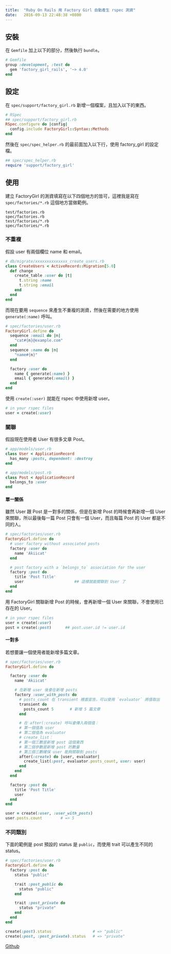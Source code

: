 ```yaml
---
title:  "Ruby On Rails 用 Factory Girl 自動產生 rspec 測資"
date:   2016-09-13 22:48:38 +0800
---
```


## 安裝
在 `Gemfile` 加上以下的部分，然後執行 `bundle`。

```ruby
# Gemfile
group :development, :test do
  gem 'factory_girl_rails', '~> 4.0'
end
```

## 設定
在 `spec/support/factory_girl.rb` 新增一個檔案，且加入以下的東西。

```ruby
# RSpec
## spec/support/factory_girl.rb
RSpec.configure do |config|
  config.include FactoryGirl::Syntax::Methods
end
```

然後在 `spec/spec_helper.rb` 的最前面加入以下行，使用 factory_girl 的設定檔。

```ruby
## spec/spec_helper.rb
require 'support/factory_girl'
```

<!--excerpt-->

## 使用
建立 FactoryGirl 的測資填寫在以下四個地方的皆可，這裡我是寫在 `spec/factories/*.rb` 這個地方當做範例。

```
test/factories.rb
spec/factories.rb
test/factories/*.rb
spec/factories/*.rb
```

### 不重複
假設 user 有兩個欄位 name 和 email。

```ruby
# db/migrate/xxxxxxxxxxxxxx_create_users.rb
class CreateUsers < ActiveRecord::Migration[5.0]
  def change
    create_table :user do |t|
      t.string :name
      t.string :email
    end
  end
end
```

而現在要用 `sequence` 來產生不重複的測資，然後在需要的地方使用 `generate(:name)` 呼叫。

```ruby
# spec/factories/user.rb
FactoryGirl.define do
  sequence :email do |n|
    "cat#{n}@example.com"
  end
  sequence :name do |n|
    "name#{n}"
  end

  factory :user do
    name { generate(:name) }
    email { generate(:email) }
  end
end
```

使用 `create(:user)` 就能在 rspec 中使用新增 user。

```ruby
# in your rspec files
user = create(:user)
```

### 關聯
假設現在使用者 User 有很多文章 Post。

```ruby
# app/models/user.rb
class User < ApplicationRecord
  has_many :posts, dependent: :destroy
end

# app/models/post.rb
class Post < ApplicationRecord
  belongs_to :user
end
```

#### 單一關係
雖然 User 跟 Post 是一對多的關係，但是在新增 Post 的時候會再新增一個 User
來關聯，所以最後每一篇 Post 只會有一個 User，而且每篇 Post 的 User 都是不同的人。

```ruby
# spec/factories/user.rb
FactoryGirl.define do
  # user factory without associated posts
  factory :user do
    name 'Akiicat'
  end

  # post factory with a `belongs_to` association for the user
  factory :post do
    title 'Post Title'
    user                      ## 這樣就能關聯到 User 了
  end
end

```

用 FactoryGirl 關聯新增 Post 的時候，會再新增一個 User 來關聯，不會使用已存在的 User。

```ruby
# in your rspec files
user = create(:user)
post = create(:post)      ## post.user.id != user.id
```

#### 一對多
若想要讓一個使用者能新增多篇文章。

```ruby
# spec/factories/user.rb
FactoryGirl.define do

  factory :user do
    name 'Akiicat'

    # 在新增 user 後會在新增 posts
    factory :user_with_posts do
      # posts_count 在 transient 裡面宣告，可以使用 `evaluator` 將值取出
      transient do
        posts_count 5       # 新增 5 篇文章
      end

      # 在 after(:create) 呼叫會傳入兩個值：
      # 第一個值為 user
      # 第二個值為 evaluator
      # create_list：
      # 第一個三數是新增 post 這個東西
      # 第二個參數是新增 post 的數量
      # 第三個三數確保 user 能夠關聯到 posts
      after(:create) do |user, evaluator|
        create_list(:post, evaluator.posts_count, user: user)
      end
    end
  end

  factory :post do
    title 'Post Title'
    user
  end
end
```

```ruby
user = create(:user, :user_with_posts)
user.posts.count        # => 5
```

### 不同類別
下面的範例是 post 預設的 status 是 `public`，而使用 trait 可以產生不同的 status。

```ruby
# spec/factories/user.rb
FactoryGirl.define do
  factory :post do
    status "public"

	trait :post_public do
      status "public"
    end

    trait :post_private do
      status "private"
    end
  end
end
```

```ruby
create(:post).status                  # => "public"
create(:post, :post_private).status   # => "private"
```

[Github](https://github.com/thoughtbot/factory_girl_rails)
